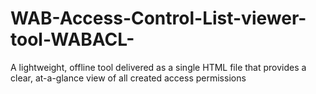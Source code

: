 # WAB-Access-Control-List-viewer-tool-WABACL-
A lightweight, offline tool delivered as a single HTML file that provides a clear, at-a-glance view of all created access permissions
